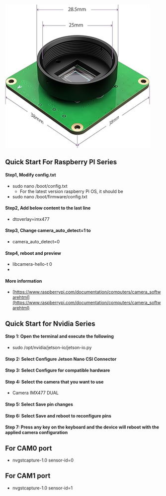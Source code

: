 
![alt text](https://github.com/INNO-MAKER/cam-imx477/blob/main/images/477.jpg)


## Quick Start For Raspberry PI Series

#### Step1, Modify config.txt
- sudo nano /boot/config.txt
  - For the latest version raspberry Pi OS, it should be
- sudo nano /boot/firmware/config.txt

#### Step2, Add below content to the last line
- dtoverlay=imx477

#### Step3, Change camera_auto_detect=1 to
- camera_auto_detect=0

#### Step4, reboot and preview
- libcamera-hello-t 0
- 
#### More information
- [https://www.raspberrypi.com/documentation/computers/camera_softwarehtml](https://www.raspberrypi.com/documentation/computers/camera_softwarehtml)



## Quick Start for Nvidia Series
#### Step 1: Open the terminal and execute the following

- sudo /opt/nvidia/jetson-io/jetson-io.py
#### Step 2: Select Configure Jetson Nano CSI Connector
#### Step 3: Select Configure for compatible hardware
#### Step 4: Select the camera that you want to use
- Camera IMX477 DUAL
#### Step 5: Select Save pin changes
#### Step 6: Select Save and reboot to reconfigure pins
#### Step 7: Press any key on the keyboard and the device will reboot with the applied camera configuration

## For CAM0 port
- nvgstcapture-1.0 sensor-id=0

## For CAM1 port
- nvgstcapture-1.0 sensor-id=1